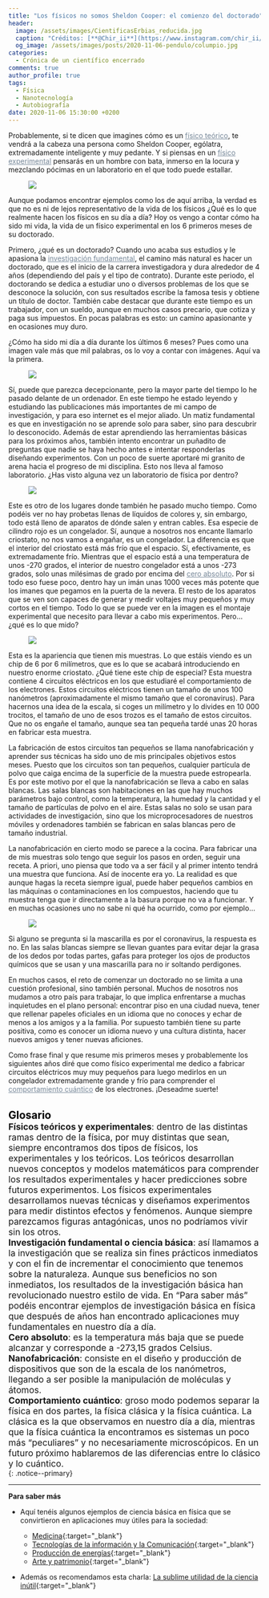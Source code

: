```yaml
---
title: "Los físicos no somos Sheldon Cooper: el comienzo del doctorado"
header:
  image: /assets/images/CientificasErbias_reducida.jpg
  caption: "Créditos: [**@Chir_ii**](https://www.instagram.com/chir_ii/?hl=en)"
  og_image: /assets/images/posts/2020-11-06-pendulo/columpio.jpg 
categories:
  - Crónica de un científico encerrado
comments: true
author_profile: true
tags:
  - Física
  - Nanotecnología
  - Autobiografía
date: 2020-11-06 15:30:00 +0200
--- 
```


Probablemente, si te dicen que imagines cómo es un <a style="color:lightslategray" href="https://cientificaserbias.github.io/blog/crónica%20de%20un%20científico%20encerrado/ComienzoDelDoctorado/index.html#target">físico teórico</a>, te vendrá a la cabeza una persona como Sheldon Cooper, ególatra, extremadamente inteligente y muy pedante. Y si piensas en un <a style="color:lightslategray" href="https://cientificaserbias.github.io/blog/crónica%20de%20un%20científico%20encerrado/ComienzoDelDoctorado/index.html#target">físico experimental</a> pensarás en un hombre con bata, inmerso en la locura y mezclando pócimas en un laboratorio en el que todo puede estallar. 

<figure>
	<img src="{{ site.url }}{{ site.baseurl }}/assets/images/posts/2020-02-02-ComienzoDelDoctorado/Sheldon.jpg"/>
</figure>

Aunque podamos encontrar ejemplos como los de aquí arriba, la verdad es que no es ni de lejos representativo de la vida de los físicos ¿Qué es lo que realmente hacen los físicos en su día a día? Hoy os vengo a contar cómo ha sido mi vida, la vida de un físico experimental en los 6 primeros meses de su doctorado.

Primero, ¿qué es un doctorado? Cuando uno acaba sus estudios y le apasiona la <a style="color:lightslategray" href="https://cientificaserbias.github.io/blog/crónica%20de%20un%20científico%20encerrado/ComienzoDelDoctorado/index.html#target">investigación fundamental</a>, el camino más natural es hacer un doctorado, que es el inicio de la carrera investigadora y dura alrededor de 4 años (dependiendo del país y el tipo de contrato). Durante este periodo, el doctorando se dedica a estudiar uno o diversos problemas de los que se desconoce la solución, con sus resultados escribe la famosa tesis y obtiene un título de doctor. También cabe destacar que durante este tiempo  es un trabajador, con un sueldo, aunque en muchos casos precario, que cotiza y paga sus impuestos. En pocas palabras es esto: un camino apasionante y en ocasiones muy duro.

¿Cómo ha sido mi día a día durante los últimos 6 meses? Pues como una imagen vale más que mil palabras, os lo voy a contar con imágenes. Aquí va la primera.

<figure>
	<img src="{{ site.url }}{{ site.baseurl }}/assets/images/posts/2020-02-02-ComienzoDelDoctorado/Ordenador.jpg"/>
</figure>

Sí, puede que parezca decepcionante, pero la mayor parte del tiempo lo he pasado delante de un ordenador. En este tiempo he estado leyendo y estudiando las publicaciones más importantes de mi campo de investigación, y para eso internet es el mejor aliado. Un matiz fundamental es que en investigación no se aprende solo para saber, sino para descubrir lo desconocido. Además de estar aprendiendo las herramientas básicas para los próximos años, también intento encontrar un puñadito de preguntas que nadie se haya hecho antes e intentar responderlas diseñando experimentos. Con un poco de suerte aportaré mi granito de arena hacia el progreso de mi disciplina. Esto nos lleva al famoso laboratorio. ¿Has visto alguna vez un laboratorio de física por dentro? 

<figure>
	<img src="{{ site.url }}{{ site.baseurl }}/assets/images/posts/2020-02-02-ComienzoDelDoctorado/Lab.jpeg"/>
</figure>

Este es otro de los lugares donde también he pasado mucho tiempo. Como podéis ver no hay probetas llenas de líquidos de colores y, sin embargo, todo está lleno de aparatos de dónde salen y entran cables. Esa especie de cilindro rojo es un congelador. Sí, aunque a nosotros nos encante llamarlo criostato, no nos vamos a engañar, es un congelador. La diferencia es que el interior del criostato está más frío que el espacio. Sí, efectivamente, es extremadamente frío. Mientras que el espacio está a una temperatura de unos -270 grados, el interior de nuestro congelador está a unos -273 grados, solo unas milésimas de grado por encima del <a style="color:lightslategray" href="https://cientificaserbias.github.io/blog/crónica%20de%20un%20científico%20encerrado/ComienzoDelDoctorado/index.html#target">cero absoluto</a>. Por si todo eso fuese poco, dentro hay un imán unas 1000 veces más potente que los imanes que pegamos en la puerta de la nevera. El resto de los aparatos que se ven son capaces de generar y medir voltajes muy pequeños y muy cortos en el tiempo. Todo lo que se puede ver en la imagen es el montaje experimental que necesito para llevar a cabo mis experimentos. Pero… ¿qué es lo que mido?

<figure>
	<img src="{{ site.url }}{{ site.baseurl }}/assets/images/posts/2020-02-02-ComienzoDelDoctorado/Muestras.jpg"/>
</figure>

Esta es la apariencia que tienen mis muestras. Lo que estáis viendo es un chip de 6 por 6 milímetros, que es lo que se acabará introduciendo en nuestro enorme criostato. ¿Qué tiene este chip de especial? Esta muestra contiene 4 circuitos eléctricos en los que estudiaré el comportamiento de los electrones. Estos circuitos eléctricos tienen un tamaño de unos 100 nanómetros (aproximadamente el mismo tamaño que el coronavirus). Para hacernos una idea de la escala, si coges un milímetro y lo divides en 10 000 trocitos, el tamaño de uno de esos trozos es el tamaño de estos circuitos. Que no os engañe el tamaño, aunque sea tan pequeña tardé unas 20 horas en fabricar esta muestra.

La fabricación de estos circuitos tan pequeños se llama nanofabricación y aprender sus técnicas ha sido uno de mis principales objetivos estos meses. Puesto que los circuitos son tan pequeños, cualquier partícula de polvo que caiga encima de la superficie de la muestra puede estropearla. Es por este motivo por el que la nanofabricación se lleva a cabo en salas blancas. Las salas blancas son habitaciones en las que hay muchos parámetros bajo control, como la temperatura, la humedad y la cantidad y el tamaño de partículas de polvo en el aire. Estas salas no solo se usan para actividades de investigación, sino que los microprocesadores de nuestros móviles y ordenadores también se fabrican en salas blancas pero de tamaño industrial.

La nanofabricación en cierto modo se parece a la cocina. Para fabricar una de mis muestras solo tengo que seguir los pasos en orden, seguir una receta. A priori, uno piensa que todo va a ser fácil y al primer intento tendrá una muestra que funciona. Así de inocente era yo. La realidad es que aunque hagas la receta siempre igual, puede haber pequeños cambios en las máquinas o contaminaciones en los compuestos, haciendo que tu muestra tenga que ir directamente a la basura porque no va a funcionar. Y en muchas ocasiones uno no sabe ni qué ha ocurrido, como por ejemplo…

<figure>
	<img src="{{ site.url }}{{ site.baseurl }}/assets/images/posts/2020-02-02-ComienzoDelDoctorado/SalaBlanca.jpg"/>
</figure>

Si alguno se pregunta si la mascarilla es por el coronavirus, la respuesta es no. En las salas blancas siempre se llevan guantes para evitar dejar la grasa de los dedos por todas partes, gafas para proteger los ojos de productos químicos que se usan y una mascarilla para no ir soltando perdigones.

En muchos casos, el reto de comenzar un doctorado no se limita a una cuestión profesional, sino también personal. Muchos de nosotros nos mudamos a otro país para trabajar, lo que implica enfrentarse a muchas inquietudes en el plano personal: encontrar piso en una ciudad nueva, tener que rellenar papeles oficiales en un idioma que no conoces y echar de menos a los amigos y a la familia. Por supuesto también tiene su parte positiva, como es conocer un idioma nuevo y una cultura distinta, hacer nuevos amigos y tener nuevas aficiones. 

Como frase final y que resume mis primeros meses y probablemente los siguientes años diré que como físico experimental me dedico a fabricar circuitos eléctricos muy muy pequeños para luego medirlos en un congelador extremadamente grande y frío para comprender el <a style="color:lightslategray" href="https://cientificaserbias.github.io/blog/crónica%20de%20un%20científico%20encerrado/ComienzoDelDoctorado/index.html#target">comportamiento cuántico</a> de los electrones. ¡Deseadme suerte!
&nbsp;  
&nbsp;

<span style="font-size:1.5em"><a id="target" style= "color:black"><b>Glosario</b></a></span>
&nbsp;   
<span style="font-size:1.25em">
**Físicos teóricos y experimentales**: dentro de las distintas ramas dentro de la física, por muy distintas que sean, siempre encontramos dos tipos de físicos, los experimentales y los teóricos. Los teóricos desarrollan nuevos conceptos y modelos matemáticos para comprender los resultados experimentales y hacer predicciones sobre futuros experimentos. Los físicos experimentales desarrollamos nuevas técnicas y diseñamos experimentos para medir distintos efectos y fenómenos. Aunque siempre parezcamos figuras antagónicas, unos no podríamos vivir sin los otros. <br>
**Investigación fundamental o ciencia básica**: así llamamos a la investigación que se realiza sin fines prácticos inmediatos y con el fin de incrementar el conocimiento que tenemos sobre la naturaleza. Aunque sus beneficios no son inmediatos, los resultados de la investigación básica han revolucionado nuestro estilo de vida. En “Para saber más” podéis encontrar ejemplos de investigación básica en física que después de años han encontrado aplicaciones muy fundamentales en nuestro día a día. <br>
**Cero absoluto**: es la temperatura más baja que se puede alcanzar y corresponde a -273,15 grados Celsius. <br>
**Nanofabricación**: consiste en el diseño y producción de dispositivos que son de la escala de los nanómetros, llegando a ser posible la manipulación de moléculas y átomos. <br> 
**Comportamiento cuántico**: groso modo podemos separar la física en dos partes, la física clásica y la física cuántica. La clásica es la que observamos en nuestro día a día, mientras que la física cuántica la encontramos es sistemas un poco más “peculiares” y no necesariamente microscópicos. En un futuro próximo hablaremos de las diferencias entre lo clásico y lo cuántico. <br>
</span>
{: .notice--primary}   

---
**Para saber más**
* Aquí tenéis algunos ejemplos de ciencia básica en física que se convirtieron en aplicaciones muy útiles para la sociedad:
	+ [Medicina](https://www.i-cpan.es/es/content/medicina){:target="_blank"}
	+ [Tecnologías de la información y la Comunicación](https://www.i-cpan.es/es/content/tecnolog%C3%ADas-de-la-informaci%C3%B3n-y-la-comunicaci%C3%B3n){:target="_blank"}
	+ [Producción de energías](https://www.i-cpan.es/es/content/energ%C3%ADa){:target="_blank"}
	+ [Arte y patrimonio](https://www.i-cpan.es/es/content/arte-y-patrimonio){:target="_blank"}

* Además os recomendamos esta charla: [La sublime utilidad de la ciencia inútil](https://www.youtube.com/watch?v=2b6oki_uo2s ){:target="_blank"}
